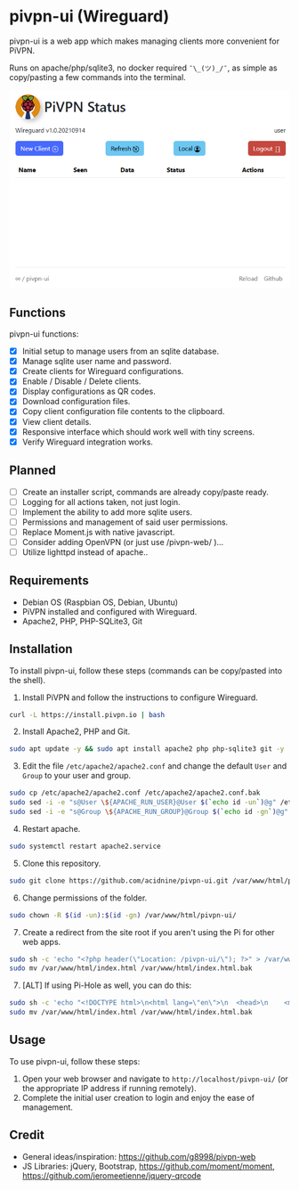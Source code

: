 
# pivpn-ui (Wireguard)

pivpn-ui is a web app which makes managing clients more convenient for PiVPN.

Runs on apache/php/sqlite3, no docker required `¯\_(ツ)_/¯`, as simple as copy/pasting a few commands into the terminal.

<img src="./img/screenshot.png"/>

## Functions

pivpn-ui functions:

- [x] Initial setup to manage users from an sqlite database.
- [x] Manage sqlite user name and password.
- [x] Create clients for Wireguard configurations.
- [x] Enable / Disable / Delete clients.
- [x] Display configurations as QR codes.
- [x] Download configuration files.
- [x] Copy client configuration file contents to the clipboard.
- [x] View client details.
- [x] Responsive interface which should work well with tiny screens.
- [x] Verify Wireguard integration works.

## Planned

- [ ] Create an installer script, commands are already copy/paste ready.
- [ ] Logging for all actions taken, not just login.
- [ ] Implement the ability to add more sqlite users.
- [ ] Permissions and management of said user permissions.
- [ ] Replace Moment.js with native javascript.
- [ ] Consider adding OpenVPN (or just use /pivpn-web/ )...
- [ ] Utilize lighttpd instead of apache..

## Requirements

- Debian OS (Raspbian OS, Debian, Ubuntu)
- PiVPN installed and configured with Wireguard.
- Apache2, PHP, PHP-SQLite3, Git

## Installation

To install pivpn-ui, follow these steps (commands can be copy/pasted into the shell).

1.  Install PiVPN and follow the instructions to configure Wireguard.
```bash
curl -L https://install.pivpn.io | bash
```
2.  Install Apache2, PHP and Git.
```bash
sudo apt update -y && sudo apt install apache2 php php-sqlite3 git -y
```
3.  Edit the file `/etc/apache2/apache2.conf`  and change the default `User` and `Group` to your user and group.
```bash
sudo cp /etc/apache2/apache2.conf /etc/apache2/apache2.conf.bak
sudo sed -i -e "s@User \${APACHE_RUN_USER}@User $(`echo id -un`)@g" /etc/apache2/apache2.conf
sudo sed -i -e "s@Group \${APACHE_RUN_GROUP}@Group $(`echo id -gn`)@g" /etc/apache2/apache2.conf
```
4. Restart apache.
```bash
sudo systemctl restart apache2.service
```
5. Clone this repository.
```bash
sudo git clone https://github.com/acidnine/pivpn-ui.git /var/www/html/pivpn-ui/
```
6. Change permissions of the folder.
```bash
sudo chown -R $(id -un):$(id -gn) /var/www/html/pivpn-ui/
```
<!--
7. Remove the requirement to enter a password when using sudo: (leaving comment because the command was hard to figure out)
```bash
echo "$(id -un) ALL=(ALL) NOPASSWD:/opt/pivpn/openvpn/*" | sudo EDITOR='tee -a' visudo
```
-->
7. Create a redirect from the site root if you aren't using the Pi for other web apps.
```bash
sudo sh -c 'echo "<?php header(\"Location: /pivpn-ui/\"); ?>" > /var/www/html/index.php'
sudo mv /var/www/html/index.html /var/www/html/index.html.bak
```
7. [ALT] If using Pi-Hole as well, you can do this:
```bash
sudo sh -c 'echo "<!DOCTYPE html>\n<html lang=\"en\">\n  <head>\n    <meta charset=\"UTF-8\">\n    <meta name=\"viewport\" content=\"width=device-width, initial-scale=1.0\">\n    <meta http-equiv=\"X-UA-Compatible\" content=\"ie=edge\">\n    <title>PiHome</title>\n    <style>\n      *,::after,::before{box-sizing:border-box}*{margin:0}body{line-height:1.5;-webkit-font-smoothing:antialiased}canvas,img,picture,svg,video{display:block;max-width:100\%}button,input,select,textarea{font:inherit}h1,h2,h3,h4,h5,h6,p{overflow-wrap:break-word}p{text-wrap:pretty}h1,h2,h3,h4,h5,h6{text-wrap:balance}#__next,#root{isolation:isolate}\n      body {\n        font-size: 2rem;\n      }\n      main {\n        margin: 0 auto;\n        padding-top: 20vh;\n        text-align: center;\n      }\n      a {\n        padding: 10px 20px;\n        border: 1px outset buttonborder;\n        border-radius: 3px;\n        color: buttontext;\n        background-color: buttonface;\n        text-decoration: none;\n      }\n    </style>\n  </head>\n  <body>\n    <main>\n      <a href=\"/pivpn-ui/\">pivpn-ui</a> &nbsp;&nbsp;&nbsp; <a href=\"/admin/\">pi-hole</a>\n    </main>\n  </body>\n</html>\n" > /var/www/html/index.php'
sudo mv /var/www/html/index.html /var/www/html/index.html.bak
```

## Usage

To use pivpn-ui, follow these steps:

1. Open your web browser and navigate to `http://localhost/pivpn-ui/` (or the appropriate IP address if running remotely).
2. Complete the initial user creation to login and enjoy the ease of management.

## Credit

- General ideas/inspiration: https://github.com/g8998/pivpn-web
- JS Libraries: jQuery, Bootstrap, https://github.com/moment/moment, https://github.com/jeromeetienne/jquery-qrcode 
